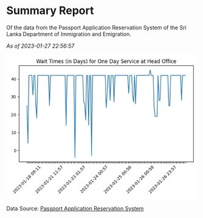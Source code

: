 # Summary Report

Of the data from the Passport Application Reservation System of the Sri Lanka Department of Immigration and Emigration.

*As of 2023-01-27 22:56:57*

![Wait Time Chart](summary.wait_time_chart.png)

Data Source: [Passport Application Reservation System](https://eservices.immigration.gov.lk:8443/appointment/pages/reservationApplication.xhtml)
